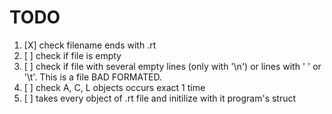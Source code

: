 # TODO

 1. [X] check filename ends with .rt
 2. [ ] check if file is empty
 3. [ ] check if file with several empty lines (only with '\n') or lines with ' ' or '\t'. This is a file BAD FORMATED. 
 3. [ ] check A, C, L objects occurs exact 1 time
 4. [ ] takes every object of .rt file and initilize with it program's struct
